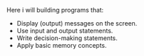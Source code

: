 Here i will building programs that:
- Display (output) messages on the screen. 
- Use input and output statements.
- Write decision-making statements.
- Apply basic memory concepts.
